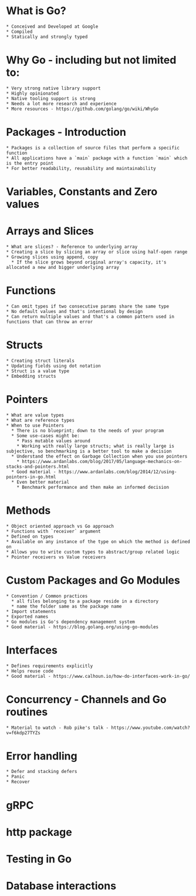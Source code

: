# What is Go?
    * Conceived and Developed at Google
    * Compiled
    * Statically and strongly typed
# Why Go - including but not limited to:
    * Very strong native library support
    * Highly opinionated
    * Native tooling support is strong
    * Needs a lot more research and experience
    * More resources - https://github.com/golang/go/wiki/WhyGo
# Packages - Introduction
    * Packages is a collection of source files that perform a specific function
    * All applications have a `main` package with a function `main` which is the entry point
    * For better readability, reusability and maintainability
# Variables, Constants and Zero values
# Arrays and Slices
    * What are slices? - Reference to underlying array
    * Creating a slice by slicing an array or slice using half-open range
    * Growing slices using append, copy
      * If the slice grows beyond original array's capacity, it's allocated a new and bigger underlying array
# Functions
    * Can omit types if two consecutive params share the same type
    * No default values and that's intentional by design
    * Can return multiple values and that's a common pattern used in functions that can throw an error
# Structs
    * Creating struct literals
    * Updating fields using dot notation
    * Struct is a value type
    * Embedding structs
# Pointers
    * What are value types
    * What are reference types
    * When to use Pointers
      * There is no blueprint; down to the needs of your program
      * Some use-cases might be:
        * Pass mutable values around
        * Working with really large structs; what is really large is subjective, so benchmarking is a better tool to make a decision
      * Understand the effect on Garbage Collection when you use pointers
        * https://www.ardanlabs.com/blog/2017/05/language-mechanics-on-stacks-and-pointers.html
      * Good material - https://www.ardanlabs.com/blog/2014/12/using-pointers-in-go.html
      * Even better material
        * Benchmark performance and then make an informed decision
# Methods
    * Object oriented approach vs Go approach
    * Functions with `receiver` argument
    * Defined on types
    * Available on any instance of the type on which the method is defined on
    * Allows you to write custom types to abstract/group related logic
    * Pointer receivers vs Value receivers
# Custom Packages and Go Modules
    * Convention / Common practices
      * all files belonging to a package reside in a directory
      * name the folder same as the package name
    * Import statements
    * Exported names
    * Go modules is Go's dependency management system
    * Good material - https://blog.golang.org/using-go-modules
# Interfaces
    * Defines requirements explicitly
    * Helps reuse code
    * Good material - https://www.calhoun.io/how-do-interfaces-work-in-go/
# Concurrency - Channels and Go routines
    * Material to watch - Rob pike's talk - https://www.youtube.com/watch?v=f6kdp27TYZs
# Error handling
    * Defer and stacking defers
    * Panic
    * Recover
# gRPC
# http package
# Testing in Go
# Database interactions